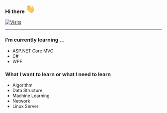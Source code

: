### Hi there <img src="https://raw.githubusercontent.com/ABSphreak/ABSphreak/master/gifs/Hi.gif" width="30px">
[![Visits](https://hits.seeyoufarm.com/api/count/incr/badge.svg?url=https%3A%2F%2Fgithub.com%2FMaJaeGeon&count_bg=%2300AAFF&title_bg=%232D2D2D&icon=dot-net.svg&icon_color=%23FFFFFF&title=Visits&edge_flat=false)](https://hits.seeyoufarm.com) 
  

---------------------   


### I’m currently learning ...     
- ASP.NET Core MVC
- C#
- WPF

### What I want to learn or what I need to learn
- Algorithm
- Data Structure
- Machine Learning
- Network
- Linux Server
<!--
**MaJaeGeon/MaJaeGeon** is a ✨ _special_ ✨ repository because its `README.md` (this file) appears on your GitHub profile.

Here are some ideas to get you started:

- 🔭 I’m currently working on ...
- 🌱 I’m currently learning ...
- 👯 I’m looking to collaborate on ...
- 🤔 I’m looking for help with ...
- 💬 Ask me about ...
- 📫 How to reach me: ...
- 😄 Pronouns: ...
- ⚡ Fun fact: ...
-->
